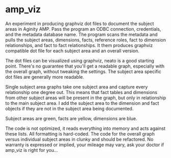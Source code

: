 # amp_viz

An experiment in producing graphviz dot files to document the subject areas in Aginity AMP. Pass the program an ODBC connection, credentials, and the metadata database name. The program scans the metadata and pulls the subject areas, dimensions, facts, reference roles, fact to dimension relationships, and fact to fact relationships. It them produces graphviz compatible dot file for each subject area and an overall version.

The dot files can be visualized using graphviz, neato is a good starting point. There's no guarantee that you'll get a readable graph, especially with the overall graph, without tweaking the settings. The subject area specific dot files are generally more readable.

Single subject area graphs take one subject area and capture every relationship one degree out. This means that fact tables and dimensions from other subject areas will be present in the graph, but only in relationship to the main subject area. I add the subject area to the dimension and fact objects if they are not in the subject area being documented.

Subject areas are green, facts are yellow, dimensions are blue.

The code is not optimized, it reads everything into memory and acts against these lists. All formatting is hard-coded. The code for the overall graph versus individual subject areas in clunky and should be refactored. No warranty is expressed or implied, your mileage may vary, ask your doctor if amp_viz is right for you...